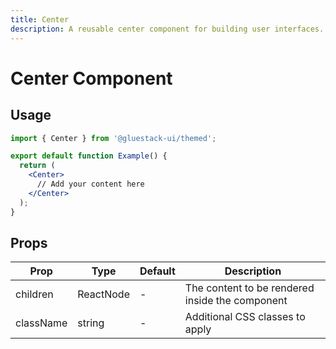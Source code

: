 ```yaml
---
title: Center
description: A reusable center component for building user interfaces.
---
```


# Center Component

## Usage

```jsx
import { Center } from '@gluestack-ui/themed';

export default function Example() {
  return (
    <Center>
      // Add your content here
    </Center>
  );
}
```

## Props

| Prop | Type | Default | Description |
|------|------|---------|-------------|
| children | ReactNode | - | The content to be rendered inside the component |
| className | string | - | Additional CSS classes to apply |
